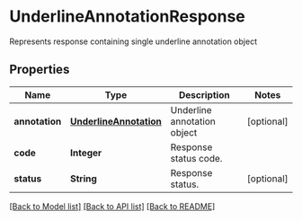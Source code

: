 ﻿
# UnderlineAnnotationResponse
Represents response containing single underline annotation object

## Properties
Name | Type | Description | Notes
------------ | ------------- | ------------- | -------------
**annotation** | [**UnderlineAnnotation**](UnderlineAnnotation.md) | Underline annotation object | [optional]
**code** | **Integer** | Response status code. | 
**status** | **String** | Response status. | [optional]


[[Back to Model list]](../../README.md#documentation-for-models) [[Back to API list]](../../README.md#documentation-for-api-endpoints) [[Back to README]](../../README.md)



